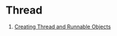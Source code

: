 # Thread

1. [Creating Thread and Runnable Objects](https://sketch.io/render/sk-5487857fb865f4734d4e647bdbbabd58.jpeg)
